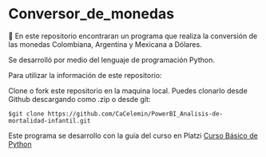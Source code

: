 # Conversor_de_monedas

👛 En este repositorio encontraran un programa que realiza la conversión de las monedas Colombiana, Argentina y Mexicana a Dólares. 

Se desarrolló por medio del lenguaje de programación Python.

Para utilizar la información de este repositorio:

Clone o fork este repositorio en la maquina local. Puedes clonarlo desde Github descargando como .zip o desde git:
```
$git clone https://github.com/CaCelemin/PowerBI_Analisis-de-mortalidad-infantil.git
```

Este programa se desarrollo con la guía del curso en Platzi [Curso Básico de Python](https://platzi.com/cursos/python/)
